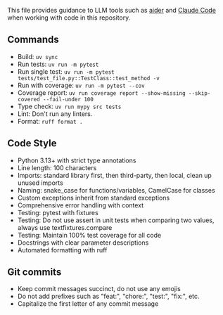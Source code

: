 This file provides guidance to LLM tools such as [aider](https://aider.chat/) 
and [Claude Code](claude.ai/code) when working with code in this repository.

## Commands
- Build: `uv sync`
- Run tests: `uv run -m pytest`
- Run single test: `uv run -m pytest tests/test_file.py::TestClass::test_method -v`
- Run with coverage: `uv run -m pytest --cov`
- Coverage report: `uv run coverage report --show-missing --skip-covered --fail-under 100`
- Type check: `uv run mypy src tests`
- Lint: Don't run any linters.
- Format: `ruff format .`

## Code Style
- Python 3.13+ with strict type annotations
- Line length: 100 characters
- Imports: standard library first, then third-party, then local, clean up unused imports
- Naming: snake_case for functions/variables, CamelCase for classes
- Custom exceptions inherit from standard exceptions
- Comprehensive error handling with context
- Testing: pytest with fixtures
- Testing: Do not use assert in unit tests when comparing two values, always use textfixtures.compare
- Testing: Maintain 100% test coverage for all code
- Docstrings with clear parameter descriptions
- Automated formatting with ruff


## Git commits
- Keep commit messages succinct, do not use any emojis
- Do not add prefixes such as "feat:", "chore:", "test:", "fix:", etc.
- Capitalize the first letter of any commit message

